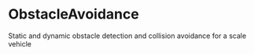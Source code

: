# ObstacleAvoidance
Static and dynamic obstacle detection and collision avoidance for a scale vehicle
